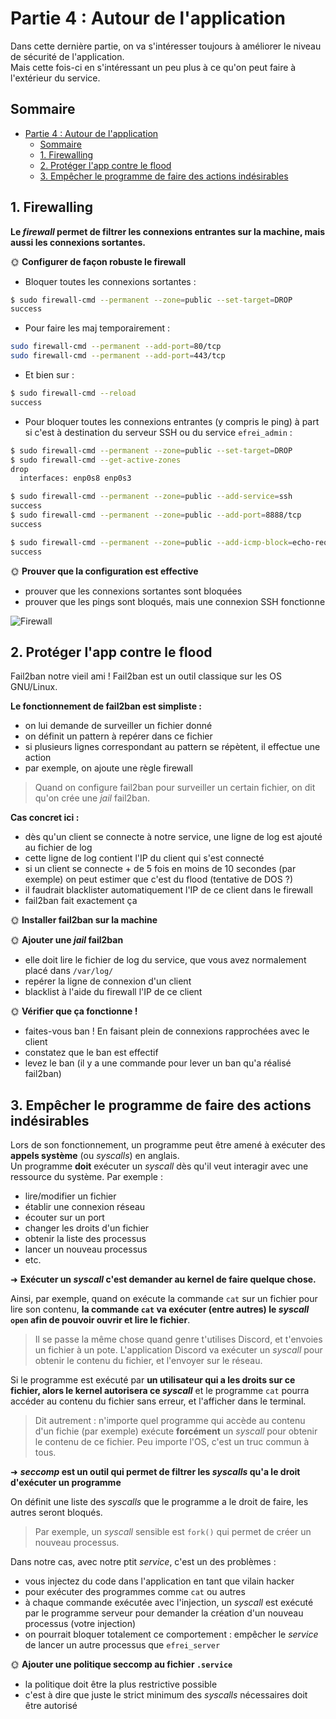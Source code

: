 # Partie 4 : Autour de l'application

Dans cette dernière partie, on va s'intéresser toujours à améliorer le niveau de sécurité de l'application.  
Mais cette fois-ci en s'intéressant un peu plus à ce qu'on peut faire à l'extérieur du service.

## Sommaire

- [Partie 4 : Autour de l'application](#partie-4--autour-de-lapplication)
  - [Sommaire](#sommaire)
  - [1. Firewalling](#1-firewalling)
  - [2. Protéger l'app contre le flood](#2-protéger-lapp-contre-le-flood)
  - [3. Empêcher le programme de faire des actions indésirables](#3-empêcher-le-programme-de-faire-des-actions-indésirables)

## 1. Firewalling

**Le *firewall* permet de filtrer les connexions entrantes sur la machine, mais aussi les connexions sortantes.**

🌞 **Configurer de façon robuste le firewall**

- Bloquer toutes les connexions sortantes :
```bash
$ sudo firewall-cmd --permanent --zone=public --set-target=DROP
success
```
- Pour faire les maj temporairement :

```bash
sudo firewall-cmd --permanent --add-port=80/tcp
sudo firewall-cmd --permanent --add-port=443/tcp
```
- Et bien sur : 
```bash
$ sudo firewall-cmd --reload
success
```

- Pour bloquer toutes les connexions entrantes (y compris le ping) à part si c'est à destination du serveur SSH ou du service `efrei_admin` : 
```bash
$ sudo firewall-cmd --permanent --zone=public --set-target=DROP
$ sudo firewall-cmd --get-active-zones
drop
  interfaces: enp0s8 enp0s3
```
```bash
$ sudo firewall-cmd --permanent --zone=public --add-service=ssh
success
$ sudo firewall-cmd --permanent --zone=public --add-port=8888/tcp
success
```
```bash
$ sudo firewall-cmd --permanent --zone=public --add-icmp-block=echo-request
success
```

🌞 **Prouver que la configuration est effective**

- prouver que les connexions sortantes sont bloquées
- prouver que les pings sont bloqués, mais une connexion SSH fonctionne

![Firewall](./img/fw.jpg)

## 2. Protéger l'app contre le flood

Fail2ban notre vieil ami ! Fail2ban est un outil classique sur les OS GNU/Linux.

**Le fonctionnement de fail2ban est simpliste :**

- on lui demande de surveiller un fichier donné
- on définit un pattern à repérer dans ce fichier
- si plusieurs lignes correspondant au pattern se répètent, il effectue une action
- par exemple, on ajoute une règle firewall

> Quand on configure fail2ban pour surveiller un certain fichier, on dit qu'on crée une *jail* fail2ban.

**Cas concret ici :**

- dès qu'un client se connecte à notre service, une ligne de log est ajouté au fichier de log
- cette ligne de log contient l'IP du client qui s'est connecté
- si un client se connecte + de 5 fois en moins de 10 secondes (par exemple) on peut estimer que c'est du flood (tentative de DOS ?)
- il faudrait blacklister automatiquement l'IP de ce client dans le firewall
- fail2ban fait exactement ça

🌞 **Installer fail2ban sur la machine**

🌞 **Ajouter une *jail* fail2ban**

- elle doit lire le fichier de log du service, que vous avez normalement placé dans `/var/log/`
- repérer la ligne de connexion d'un client
- blacklist à l'aide du firewall l'IP de ce client

🌞 **Vérifier que ça fonctionne !**

- faites-vous ban ! En faisant plein de connexions rapprochées avec le client
- constatez que le ban est effectif
- levez le ban (il y a une commande pour lever un ban qu'a réalisé fail2ban)

## 3. Empêcher le programme de faire des actions indésirables

Lors de son fonctionnement, un programme peut être amené à exécuter des **appels système** (ou *syscalls*) en anglais.  
Un programme **doit** exécuter un *syscall* dès qu'il veut interagir avec une ressource du système. Par exemple :

- lire/modifier un fichier
- établir une connexion réseau
- écouter sur un port
- changer les droits d'un fichier
- obtenir la liste des processus
- lancer un nouveau processus
- etc.

➜ **Exécuter un *syscall* c'est demander au kernel de faire quelque chose.**

Ainsi, par exemple, quand on exécute la commande `cat` sur un fichier pour lire son contenu, **la commande `cat` va exécuter (entre autres) le *syscall* `open` afin de pouvoir ouvrir et lire le fichier**.

> Il se passe la même chose quand genre t'utilises Discord, et t'envoies un fichier à un pote. L'application Discord va exécuter un *syscall* pour obtenir le contenu du fichier, et l'envoyer sur le réseau.

Si le programme est exécuté par **un utilisateur qui a les droits sur ce fichier, alors le kernel autorisera ce *syscall*** et le programme `cat` pourra accéder au contenu du fichier sans erreur, et l'afficher dans le terminal.

> Dit autrement : n'importe quel programme qui accède au contenu d'un fichie (par exemple) exécute **forcément** un *syscall* pour obtenir le contenu de ce fichier. Peu importe l'OS, c'est un truc commun à tous.

➜ ***seccomp* est un outil qui permet de filtrer les *syscalls* qu'a le droit d'exécuter un programme**

On définit une liste des *syscalls* que le programme a le droit de faire, les autres seront bloqués.

> Par exemple, un *syscall* sensible est `fork()` qui permet de créer un nouveau processus.

Dans notre cas, avec notre ptit *service*, c'est un des problèmes :

- vous injectez du code dans l'application en tant que vilain hacker
- pour exécuter des programmes comme `cat` ou autres
- à chaque commande exécutée avec l'injection, un *syscall* est exécuté par le programme serveur pour demander la création d'un nouveau processus (votre injection)
- on pourrait bloquer totalement ce comportement : empêcher le *service* de lancer un autre processus que `efrei_server`

🌞 **Ajouter une politique seccomp au fichier `.service`**

- la politique doit être la plus restrictive possible
- c'est à dire que juste le strict minimum des *syscalls* nécessaires doit être autorisé